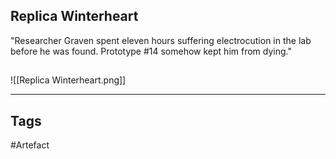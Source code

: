 ## Replica Winterheart
"Researcher Graven spent eleven hours suffering electrocution in the lab before he was found.
Prototype #14 somehow kept him from dying."
## 
![[Replica Winterheart.png]]

---
## Tags
#Artefact